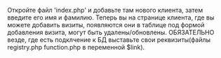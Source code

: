 Откройте файл 'index.php' и добавьте там нового клиента, затем введите его имя и фамилию. Теперь вы на странице клиента, где вы можете добавить визиты, появляются они в таблице под формой добавления визита, могут быть удалены/обновлены.
ОБЯЗАТЕЛЬНО везде, где есть подклчение к БД выставьте свои реквизиты(файлы registry.php function.php в переменной $link).
